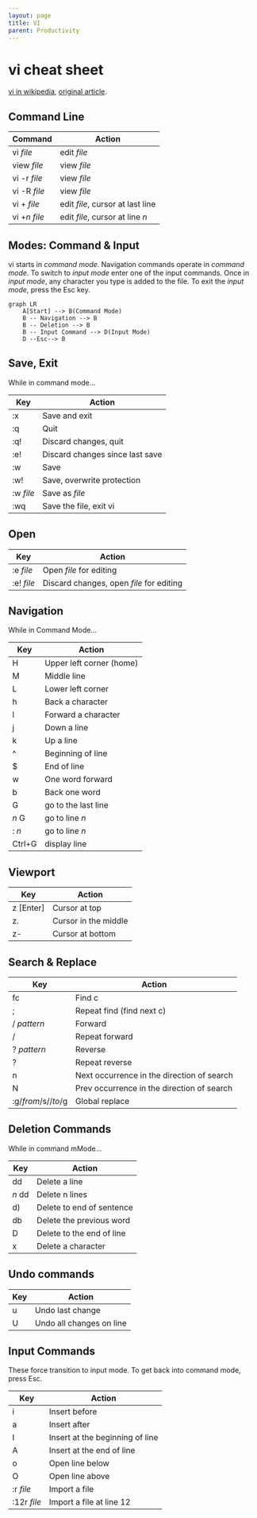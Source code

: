 ```yaml
---
layout: page
title: VI
parent: Productivity
---
```

# vi cheat sheet

[vi in wikipedia](https://en.wikipedia.org/wiki/Vi),
[original article](https://docs.freebsd.org/44doc/usd/12.vi/paper.html).

## Command Line

|Command|Action
|-------|------
|vi _file_|edit _file_
|view _file_|view _file_
|vi -r _file_|view _file_
|vi -R _file_|view _file_
|vi + _file_|edit _file_, cursor at last line
|vi +_n_ _file_|edit _file_, cursor at line _n_

## Modes: Command & Input

vi starts in _command mode_. Navigation commands operate in _command mode_.
To switch to _input mode_ enter one of the input commands.
Once in _input mode_, any character you type is added to the file.
To exit the _input mode_, press the Esc key.

```mermaid
graph LR
    A[Start] --> B(Command Mode)
    B -- Navigation --> B
    B -- Deletion --> B
    B -- Input Command --> D(Input Mode)
    D --Esc--> B
```

## Save, Exit

While in command mode...

Key|Action
---|------
:x|Save and exit
:q|Quit
:q!|Discard changes, quit
:e!|Discard changes since last save
:w|Save
:w!|Save, overwrite protection
:w _file_|Save as _file_
:wq|Save the file, exit vi


## Open

Key|Action
---|------
:e _file_|Open _file_ for editing
:e! _file_|Discard changes, open _file_ for editing

## Navigation

While in Command Mode...

Key|Action
---|------
H|Upper left corner (home)
M|Middle line
L|Lower left corner
h|Back a character
l|Forward a character
j|Down a line
k|Up a line
^|Beginning of line
$|End of line
w|One word forward
b|Back one word
G|go to the last line
 _n_ G|go to line _n_
: _n_|go to line _n_
Ctrl+G|display line

## Viewport

Key|Action
---|------
z [Enter]|Cursor at top
z.|Cursor in the middle
z-|Cursor at bottom

## Search & Replace

Key|Action
---|------
fc|Find c
;|Repeat find (find next c)
/ _pattern_ |Forward
/ |Repeat forward
? _pattern_|Reverse
? |Repeat reverse
n|Next occurrence in the direction of search
N|Prev occurrence in the direction of search
:g/_from_/s//_to_/g|Global replace

## Deletion Commands

While in command mMode...

Key|Action
---|------
dd|Delete a line
_n_ dd|Delete n lines
d)|Delete to end of sentence
db|Delete the previous word
D|Delete to the end of line
x|Delete a character

## Undo commands

Key|Action
---|------
u|Undo last change
U|Undo all changes on line

## Input Commands

These force transition to input mode.
To get back into command mode, press Esc.

Key|Action
---|------
i|Insert before
a|Insert after
I|Insert at the beginning of line
A|Insert at the end of line
o|Open line below
O|Open line above
:r _file_|Import a file
:12r _file_|Import a file at line 12
